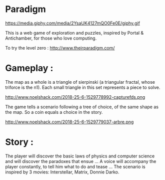 # Paradigm
https://media.giphy.com/media/2YsaUK4127mQO0Fe0E/giphy.gif

This is a web game of exploration and puzzles, inspired by Portal & Antichamber, for those who love computing.

To try the level zero : http://www.theirparadigm.com/




# Gameplay :


The map as a whole is a triangle of sierpinski (a triangular fractal, whose triforce is the n1).
Each small triangle in this set represents a piece to solve.

http://www.noelshack.com/2018-25-6-1529778992-capturefds.png
 

The game tells a scenario following a tree of choice, of the same shape as the map. So a coin equals a choice in the story.


http://www.noelshack.com/2018-25-6-1529779037-arbre.png





# Story :


The player will discover the basic laws of physics and computer science and will discover the paradoxes that ensue ... A voice will accompany the player constantly, to tell him what to do and tease ... The scenario is inspired by 3 movies: Interstellar, Matrix, Donnie Darko.
